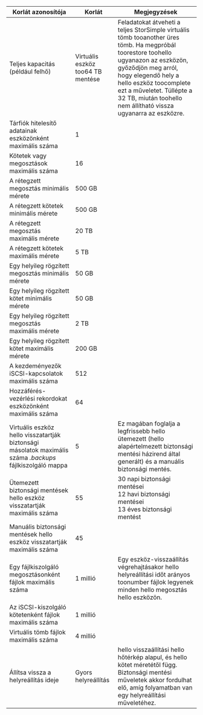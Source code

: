

| **Korlát azonosítója** | **Korlát** | **Megjegyzések** |
| --- | --- | --- |
| Teljes kapacitás (például felhő) |Virtuális eszköz too64 TB mentése |Feladatokat átveheti a teljes StorSimple virtuális tömb tooanother üres tömb. Ha megpróbál toorestore toohello ugyanazon az eszközön, győződjön meg arról, hogy elegendő hely a hello eszköz toocomplete ezt a műveletet. Túllépte a 32 TB, miután toohello nem állítható vissza ugyanarra az eszközre. |
| Tárfiók hitelesítő adatainak eszközönként maximális száma |1 | |
| Kötetek vagy megosztások maximális száma |16 | |
| A rétegzett megosztás minimális mérete |500 GB | |
| A rétegzett kötetek minimális mérete |500 GB | |
| A rétegzett megosztás maximális mérete |20 TB | |
| A rétegzett kötetek maximális mérete |5 TB | |
| Egy helyileg rögzített megosztás minimális mérete |50 GB | |
| Egy helyileg rögzített kötet minimális mérete |50 GB | |
| Egy helyileg rögzített megosztás maximális mérete |2 TB | |
| Egy helyileg rögzített kötet maximális mérete |200 GB | |
| A kezdeményezők iSCSI-kapcsolatok maximális száma |512 | |
| Hozzáférés-vezérlési rekordokat eszközönként maximális száma |64 | |
| Virtuális eszköz hello visszatartják biztonsági másolatok maximális száma *.backups* fájlkiszolgáló mappa |5 |Ez magában foglalja a legfrissebb hello ütemezett (hello alapértelmezett biztonsági mentési házirend által generált) és a manuális biztonsági mentés. |
| Ütemezett biztonsági mentések hello eszköz visszatartják maximális száma |55 |30 napi biztonsági mentései<br>12 havi biztonsági mentései<br>13 éves biztonsági mentést |
| Manuális biztonsági mentések hello eszköz visszatartják maximális száma |45 | |
| Egy fájlkiszolgáló megosztásonként fájlok maximális száma |1 millió |Egy eszköz-visszaállítás végrehajtásakor hello helyreállítási időt arányos toonumber fájlok legyenek minden hello megosztás hello eszközön. |
| Az iSCSI-kiszolgáló kötetenként fájlok maximális száma |1 millió | |
| Virtuális tömb fájlok maximális száma |4 millió | |
| Állítsa vissza a helyreállítás ideje |Gyors helyreállítás |hello visszaállítási hello hőtérkép alapul, és hello kötet méretétől függ.<br>Biztonsági mentési műveletek akkor fordulhat elő, amíg folyamatban van egy helyreállítási műveletéhez. |

